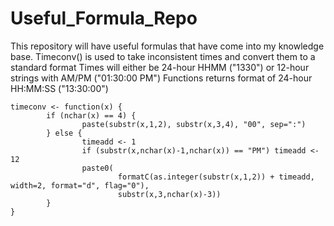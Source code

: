 # Useful_Formula_Repo

This repository will have useful formulas that have come into my knowledge base.
Timeconv() is used to take inconsistent times and convert them to a standard format
Times will either be 24-hour HHMM ("1330") or 12-hour strings with AM/PM ("01:30:00 PM")
Functions returns format of 24-hour HH:MM:SS ("13:30:00")
```{r}
timeconv <- function(x) {
        if (nchar(x) == 4) {
                paste(substr(x,1,2), substr(x,3,4), "00", sep=":")
        } else {
                timeadd <- 1
                if (substr(x,nchar(x)-1,nchar(x)) == "PM") timeadd <- 12
                paste0(
                        formatC(as.integer(substr(x,1,2)) + timeadd, width=2, format="d", flag="0"),
                        substr(x,3,nchar(x)-3))
        }
}
```
